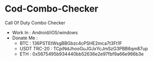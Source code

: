 # Cod-Combo-Checker
Call Of Duty Combo Checker
- Work In : Android/iOS/windows
- Donate Me :
  - BTC : 136PSTEtWsgBBGbzc4cPSHE2mca7t3Ft1F
  - USDT TRC-20 : TCpiNdJhooGuJGJxYcJmSzG3PBB6qm87up
  - ETH : 0x5675495b934440bb52636e2e97fbf9a66e966b3e
